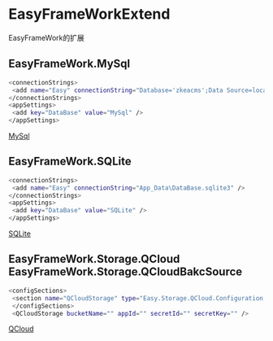    
# EasyFrameWorkExtend
EasyFrameWork的扩展
## EasyFrameWork.MySql
```sh
<connectionStrings>
 <add name="Easy" connectionString="Database='zkeacms';Data Source=localhost;User ID=root;Password=xxx;CharSet=utf8;" />
</connectionStrings>
<appSettings>
 <add key="DataBase" value="MySql" />
</appSettings>
```
[MySql](http://www.zkea.net/zkeacms/extend/detail/post-103)

## EasyFrameWork.SQLite
```sh
<connectionStrings>
 <add name="Easy" connectionString="App_Data\DataBase.sqlite3" />
</connectionStrings>
<appSettings>
 <add key="DataBase" value="SQLite" />
</appSettings>
```
[SQLite](http://www.zkea.net/zkeacms/extend/detail/post-68)

## EasyFrameWork.Storage.QCloud EasyFrameWork.Storage.QCloudBakcSource
```sh
<configSections>
 <section name="QCloudStorage" type="Easy.Storage.QCloud.Configuration,Easy.Storage.QCloud" />
 </configSections>
 <QCloudStorage bucketName="" appId="" secretId="" secretKey="" />
```
[QCloud](http://www.zkea.net/zkeacms/extend/detail/post-117)
